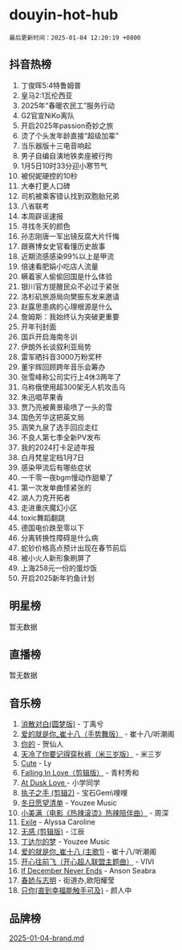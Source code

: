 # douyin-hot-hub

`最后更新时间：2025-01-04 12:20:19 +0800`

## 抖音热榜

1. 丁俊晖5:4特鲁姆普
1. 皇马2:1瓦伦西亚
1. 2025年“春暖农民工”服务行动
1. G2官宣NiKo离队
1. 开启2025年passion奇妙之旅
1. 烫了个头发年龄直接“超级加辈”
1. 当乐器版十三电音响起
1. 男子自编自演地铁卖座被行拘
1. 1月5日10时33分迎小寒节气
1. 被倪妮硬控的10秒
1. 大奉打更人口碑
1. 司机被乘客错认找到双胞胎兄弟
1. 八省联考
1. 本周辟谣速报
1. 寻找冬天的颜色
1. 孙志刚唐一军出镜反腐大片忏悔
1. 跟赛博女史官看懂历史故事
1. 近期流感感染99%以上是甲流
1. 倍速看肥娟小吃店人流量
1. 瞒着家人偷偷回国是什么体验
1. 银川官方提醒民众不必过于紧张
1. 洛杉矶旅游局向樊振东发来邀请
1. 赵露思患病的心理根源是什么
1. 詹姆斯：我始终认为突破更重要
1. 开年刊封面
1. 国乒开启海南冬训
1. 伊朗外长谈叙利亚局势
1. 雷军晒抖音3000万粉奖杯
1. 董宇辉回顾跨年音乐会筹办
1. 张雪峰称公司实行上4休3两年了
1. 乌称俄使用超300架无人机攻击乌
1. 朱迅唱苹果香
1. 贾乃亮被黄景瑜喷了一头的雪
1. 国色芳华这把英文局
1. 涵笑九泉了选手回应走红
1. 不良人第七季全新PV发布
1. 我的2024打卡足迹年报
1. 白月梵星定档1月7日
1. 感染甲流后有哪些症状
1. 一千零一夜bgm慢动作甜晕了
1. 第一次发单曲怪紧张的
1. 湖人力克开拓者
1. 走进重庆魔幻小区
1. toxic舞蹈翻跳
1. 德国电价跌至零以下
1. 分离转换性障碍是什么病
1. 蛇钞价格高点预计出现在春节前后
1. 被小火人新形象刷屏了
1. 上海258元一份的蛋炒饭
1. 开启2025新年钓鱼计划

## 明星榜

暂无数据

## 直播榜

暂无数据

## 音乐榜

1. [消散对白(圆梦版)](https://sf5-hl-cdn-tos.douyinstatic.com/obj/tos-cn-ve-2774/og4jB5I5IizzoZVAAAzWgBMAsMDWoArfwBOiFs) - 丁禹兮
1. [爱的就是你_崔十八（手势舞版）](https://sf6-cdn-tos.douyinstatic.com/obj/tos-cn-ve-2774/oApB2AigNyB4sTw7JhBOikMAf0oDJzMWBuIrgm) - 崔十八/听潮阁
1. [你的](https://sf5-hl-cdn-tos.douyinstatic.com/obj/tos-cn-ve-2774/oYuIeKf42jB7sEV6B2upMdpYAgfrQWj0FeRegh) - 贺仙人
1. [天冷了你要记得穿秋裤（米三岁版）](https://sf5-hl-cdn-tos.douyinstatic.com/obj/tos-cn-ve-2774/oQlIwVIDWiZ6BQilAorS7MA0AgCkQDvcZAdm1) - 米三岁
1. [Cute](https://sf5-hl-cdn-tos.douyinstatic.com/obj/tos-cn-ve-2774/o4IbIzHWKAAB4wsS5qMBRiiAlEBGTpQRNfFvuo) - Ly
1. [Falling In Love（剪辑版）](https://sf3-cdn-tos.douyinstatic.com/obj/tos-cn-ve-2774/o8ajpA8zzgBPahbBIO8AcKGBLJezFCRd1wfP9f) - 青村秀和
1. [ At Dusk  Love ](https://sf5-hl-cdn-tos.douyinstatic.com/obj/tos-cn-ve-2774/o8CrpCf5CaYgI4ZrtQgMQAFEfuGqNnRSDQAPBc) - 小学同学
1. [执子之手 (剪辑2)](https://sf3-cdn-tos.douyinstatic.com/obj/tos-cn-ve-2774/oUoZLQjCc31XzqsBnBQUNgeKtYPBcgbFDwtfcu) - 宝石Gem\哩哩
1. [冬日愿望清单](https://sf5-hl-cdn-tos.douyinstatic.com/obj/tos-cn-ve-2774/oIIgUOeamCFCVAzxN6MFRLIBlLGpUqQxeeHrLE) - Youzee Music
1. [小美满（电影《热辣滚烫》热辣陪伴曲）](https://sf5-hl-cdn-tos.douyinstatic.com/obj/tos-cn-ve-2774/o0GAn2lSgfZIDUgtevCGDQYnFg4CwnrBaxbTZL) - 周深
1. [Exile](https://sf5-hl-cdn-tos.douyinstatic.com/obj/tos-cn-ve-2774/oYj4gAQTknKE3WW0Je8KGmQ7z1cA4FefwtbufD) - Alyssa Caroline
1. [无感 (剪辑版)](https://sf5-hl-cdn-tos.douyinstatic.com/obj/tos-cn-ve-2774/o0eIsUzJBDlQaQFC5OFlgbMEZC1TFYBftOBn6p) - 江辰
1. [丁达尔的梦](https://sf5-hl-cdn-tos.douyinstatic.com/obj/tos-cn-ve-2774/oMU3WirUZBVQkAC9ccG5P2IQirziZM2RTInUY) - Youzee Music
1. [爱的就是你_崔十八 (主歌1)](https://sf5-hl-cdn-tos.douyinstatic.com/obj/tos-cn-ve-2774/oI5BO5DhFZ6UTcNCnZaOCBLtZ7WIMQGfgnXf5E) - 崔十八/听潮阁
1. [开心往前飞（开心超人联盟主题曲）](https://sf6-cdn-tos.douyinstatic.com/obj/tos-cn-ve-2774/9d8fb7c82cf1421fb93a9fe925275e0a) - VIVI
1. [If December Never Ends](https://sf5-hl-cdn-tos.douyinstatic.com/obj/tos-cn-ve-2774/oY1IQMoTgCFIBg8RZifyqlBBt1UFgitTYmxeOS) - Anson Seabra
1. [春娇与志明](https://sf5-hl-cdn-tos.douyinstatic.com/obj/tos-cn-ve-2774/e530d8fceb7044b39707d7f9ff54add1) - 街道办,欧阳耀莹
1. [只你(直到幸福能触手可及)](https://sf5-hl-cdn-tos.douyinstatic.com/obj/tos-cn-ve-2774/o0lBkRDzFTeaVSUz3ZZSCBVtZ5DIMQGfgmEAuE) - 颜人中

## 品牌榜

[2025-01-04-brand.md](2025-01-04-brand.md)
